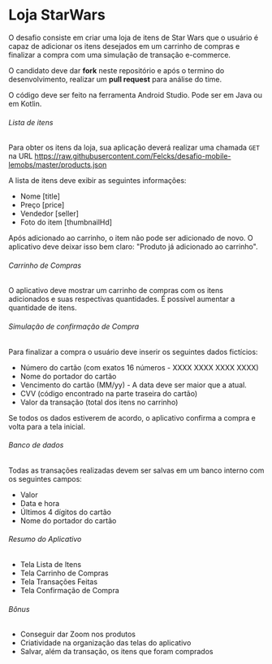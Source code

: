 # Loja StarWars

O desafio consiste em criar uma loja de itens de Star Wars que o usuário é capaz de adicionar os itens desejados em um carrinho de compras e finalizar a compra com uma simulação de transação e-commerce.

O candidato deve dar **fork** neste repositório e após o termino do desenvolvimento, realizar um **pull request** para análise do time.

O código deve ser feito na ferramenta Android Studio. Pode ser em Java ou em Kotlin.

###### Lista de itens

Para obter os itens da loja, sua aplicação deverá realizar uma chamada `GET` na URL https://raw.githubusercontent.com/Felcks/desafio-mobile-lemobs/master/products.json

A lista de itens deve exibir as seguintes informações:
+ Nome [title]
+ Preço [price]
+ Vendedor [seller]
+ Foto do item [thumbnailHd]

Após adicionado ao carrinho, o item não pode ser adicionado de novo. O aplicativo deve deixar isso bem claro: "Produto já adicionado ao carrinho".

###### Carrinho de Compras

O aplicativo deve mostrar um carrinho de compras com os itens adicionados e suas respectivas quantidades.
É possível aumentar a quantidade de itens.

###### Simulação de confirmação de Compra

Para finalizar a compra o usuário deve inserir os seguintes dados fictícios:
+ Número do cartão (com exatos 16 números - XXXX XXXX XXXX XXXX)
+ Nome do portador do cartão
+ Vencimento do cartão (MM/yy) - A data deve ser maior que a atual.
+ CVV (código encontrado na parte traseira do cartão)
+ Valor da transação (total dos itens no carrinho)

Se todos os dados estiverem de acordo, o aplicativo confirma a compra e volta para a tela inicial.

###### Banco de dados
Todas as transações realizadas devem ser salvas em um banco interno com os seguintes campos:
+ Valor
+ Data e hora
+ Últimos 4 dígitos do cartão
+ Nome do portador do cartão

###### Resumo do Aplicativo
+ Tela Lista de Itens
+ Tela Carrinho de Compras
+ Tela Transações Feitas
+ Tela Confirmação de Compra

###### Bônus
+ Conseguir dar Zoom nos produtos
+ Criatividade na organização das telas do aplicativo
+ Salvar, além da transação, os itens que foram comprados
